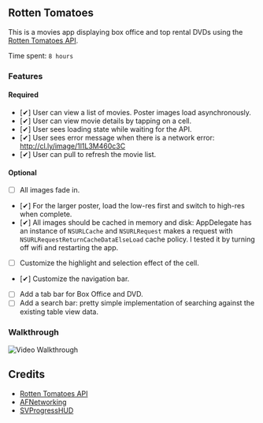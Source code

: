 ## Rotten Tomatoes

This is a movies app displaying box office and top rental DVDs using the [Rotten Tomatoes API](http://developer.rottentomatoes.com/docs/read/JSON).

Time spent: `8 hours`

### Features

#### Required

- [✔] User can view a list of movies. Poster images load asynchronously.
- [✔] User can view movie details by tapping on a cell.
- [✔] User sees loading state while waiting for the API.
- [✔] User sees error message when there is a network error: http://cl.ly/image/1l1L3M460c3C
- [✔] User can pull to refresh the movie list.

#### Optional

- [ ] All images fade in.
- [✔] For the larger poster, load the low-res first and switch to high-res when complete.
- [✔] All images should be cached in memory and disk: AppDelegate has an instance of `NSURLCache` and `NSURLRequest` makes a request with `NSURLRequestReturnCacheDataElseLoad` cache policy. I tested it by turning off wifi and restarting the app.
- [ ] Customize the highlight and selection effect of the cell.
- [✔] Customize the navigation bar.
- [ ] Add a tab bar for Box Office and DVD.
- [ ] Add a search bar: pretty simple implementation of searching against the existing table view data.

### Walkthrough
![Video Walkthrough](http://i.imgur.com/67q6Mnm.gif)

Credits
---------
* [Rotten Tomatoes API](http://developer.rottentomatoes.com/docs/read/JSON)
* [AFNetworking](https://github.com/AFNetworking/AFNetworking)
* [SVProgressHUD](https://github.com/TransitApp/SVProgressHUD)
